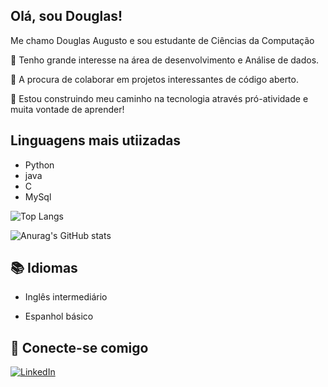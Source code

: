 
## Olá, sou Douglas!    
Me chamo Douglas Augusto e sou estudante de Ciências da Computação  

 🔹 Tenho grande interesse na área de desenvolvimento e Análise de dados.

 🔹 A procura de colaborar em projetos interessantes de código aberto.


🔹 Estou construindo meu caminho na tecnologia através pró-atividade e muita vontade de aprender! 


 ## Linguagens mais utiizadas 

 - Python
 - java
 - C
 - MySql


![Top Langs](https://github-readme-stats-git-masterrstaa-rickstaa.vercel.app/api/top-langs/?username=Doug1518&bg_color=000&border_color=30A3DC&title_color=E94D5F&text_color=FFF)

![Anurag's GitHub stats](https://github-readme-stats.vercel.app/api?username=Doug1518&show_icons=true&theme=radical)




## 📚 Idiomas
- Inglês intermediário
 
- Espanhol básico

## 📲 Conecte-se comigo
[![LinkedIn](https://img.shields.io/badge/LinkedIn-000?style=for-the-badge&logo=linkedin&logoColor=0E76A8)](https://www.linkedin.com/in/douglas-augusto-5701b51a2/) 


